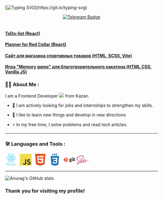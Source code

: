 <!-- Typing SVG -->
[![Typing SVG](https://readme-typing-svg.herokuapp.com?size=24&width=600&lines=Welcome+To+My+Code+World..)](https://git.io/typing-svg)


<div id="header" align="center">
  <a href="https://t.me/hbtchss">
    <img src="https://img.shields.io/badge/Telegram-blue?style=for-the-badge&logo=Telegram&logoColor=white" alt="Telegram Badge"/>
  </a>
</div>
<div align="center">
   <img src="https://komarev.com/ghpvc/?username=hbtch&style=flat-square&color=blue" alt=""/>
</div>
</div>

#### [ToDo-list (React)](https://github.com/hbtch/ToDoPlanner.git)
#### [Planner for Red Collar (React)](https://github.com/hbtch/PlannerEvent-for-redcollar.git)
#### [Сайт для магазина спортивных товаров (HTML, SCSS, Vite)](https://github.com/hbtch/vite-project.git)
#### [Игра "Memory game" для благотворительного хакатона (HTML,CSS, Vanilla JS)](https://github.com/hbtch/pet-project-2.git)

### :woman_technologist: About Me :
I am a Frontend Developer <img src="https://media.giphy.com/media/WUlplcMpOCEmTGBtBW/giphy.gif" width="30"> from Kazan.
- :telescope: I am actively looking for jobs and internships to strengthen my skills.

- :seedling: I like to learn new things and develop in new directions
- :zap: In my free time, I solve problems and read tech articles.

---

### :hammer_and_wrench: Languages and Tools :
<div>
  <img src="https://github.com/devicons/devicon/blob/master/icons/react/react-original-wordmark.svg" title="React" alt="React" width="40" height="40"/>&nbsp;
  <img src="https://github.com/devicons/devicon/blob/master/icons/javascript/javascript-original.svg" title="JavaScript" alt="JavaScript" width="40" height="40"/>&nbsp;
  <img src="https://github.com/devicons/devicon/blob/master/icons/html5/html5-original.svg" title="HTML5" alt="HTML" width="40" height="40"/>&nbsp;
  <img src="https://github.com/devicons/devicon/blob/master/icons/css3/css3-plain-wordmark.svg"  title="CSS3" alt="CSS" width="40" height="40"/>&nbsp;
  <img src="https://github.com/devicons/devicon/blob/master/icons/git/git-original-wordmark.svg" title="Git" **alt="Git" width="40" height="40"/>
  <img src="https://raw.githubusercontent.com/devicons/devicon/master/icons/sass/sass-original.svg" alt="sass" width="40" height="40"/>
</div>

---

![Anurag's GitHub stats](https://github-readme-stats.vercel.app/api?username=hbtch&theme=cobalt&show_icons=true)<br>
### Thank you for visiting my profile!
